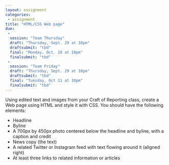 ```yaml
---
layout: assignment
categories:
 - assignment
title: "HTML/CSS Web page"
due:
 -
  session: "Team Thursday"
  draft: "Thursday, Sept. 29 at 10pm"
  draftsubmit: "tbd"
  final: "Monday, Oct. 10 at 10pm"
  finalsubmit: "tbd"
 -
  session: "Team Friday"
  draft: "Thursday, Sept. 29 at 10pm"
  draftsubmit: "tbd"
  final: "Tuesday, Oct 11 at 10pm"
  finalsubmit: "tbd"
---
```

Using edited text and images from your Craft of Reporting class, create a Web page using HTML and style it with CSS. You should have the following elements:
- Headline
- Byline
- A 700px by 450px photo centered below the headline and byline, with a caption and credit
- News copy (the text)
- A related Twitter or Instagram feed with text flowing around it (aligned right)
- At least three links to related information or articles
